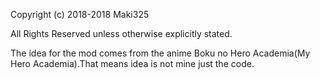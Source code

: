 Copyright (c) 2018-2018 Maki325

All Rights Reserved unless otherwise explicitly stated.

The idea for the mod comes from the anime Boku no Hero Academia(My Hero Academia).That means idea is not mine just the code.
